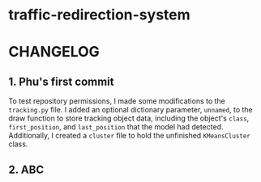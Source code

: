 # traffic-redirection-system

# CHANGELOG
## 1. Phu's first commit
To test repository permissions, I made some modifications to the `tracking.py` file. I added an optional dictionary parameter, `unnamed`, to the draw function to store tracking object data, including the object's `class`, `first_position`, and `last_position` that the model had detected. Additionally, I created a `cluster` file to hold the unfinished `KMeansCluster` class.
## 2. ABC
